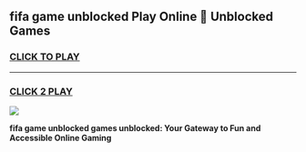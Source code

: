 
## fifa game unblocked Play Online 👋 Unblocked Games
<h3>
<a href="https://premium.freeplayer.one?title=fifa_game_unblocked&ref=19F">CLICK TO PLAY</a></h3>
<hr>

<h3>
<a href="https://premium.freeplayer.one?title=fifa_game_unblocked&ref=19F">CLICK 2 PLAY</a>
  
</h3>

<a href="https://premium.freeplayer.one?title=fifa_game_unblocked&ref=19F"><img src="https://clearcache.store/games.png"></a>


**fifa game unblocked games unblocked: Your Gateway to Fun and Accessible Online Gaming**
